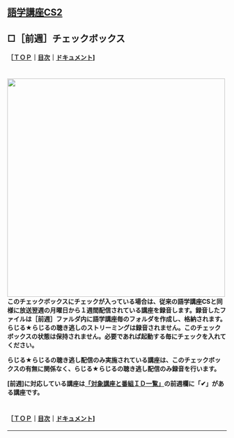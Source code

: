 ## [語学講座CS2](https://csreviser.github.io/CaptureStream2/) 
## □［前週］チェックボックス 　　　  
#### ［[ＴＯＰ](./)**｜**[目次](./#目次)**｜**[ドキュメント](./#ドキュメント-1)] 
　　　          　　　　　　           
<img src="https://user-images.githubusercontent.com/46049273/206841061-e1a228a9-059e-43ee-a0b6-3e9630fa7421.png" width="500">
**このチェックボックスにチェックが入っている場合は、従来の語学講座CSと同様に放送翌週の月曜日から１週間配信されている講座を録音します。録音したファイルは［前週］ファルダ内に語学講座毎のフォルダを作成し、格納されます。らじる★らじるの聴き逃しのストリーミングは録音されません。このチェックボックスの状態は保持されません。必要であれば起動する毎にチェックを入れてください。**                      

**らじる★らじるの聴き逃し配信のみ実施されている講座は、このチェックボックスの有無に関係なく、らじる★らじるの聴き逃し配信のみ録音を行います。**                                       

**[前週]に対応している講座は[「対象講座と番組ＩＤ一覧」](./courses_name)の前週欄に「✔︎」がある講座です。**        
　　　　　                   


#### ［[ＴＯＰ](./)**｜**[目次](./#目次)**｜**[ドキュメント](./#ドキュメント-1)]

*** 
 <link rel="shortcut icon" type="image/x-icon" href="https://avatars.githubusercontent.com/u/46049273?v=4">
 <meta name="twitter:image:src" content="https://avatars.githubusercontent.com/u/46049273?v=4">
